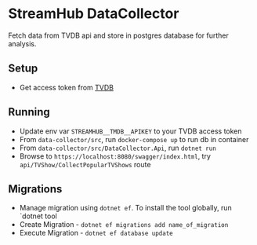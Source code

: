 # StreamHub DataCollector

Fetch data from TVDB api and store in postgres database for further analysis.

## Setup

- Get access token from [TVDB](https://developer.themoviedb.org/reference/intro/getting-started)

## Running
- Update env var `STREAMHUB__TMDB__APIKEY` to your TVDB access token
- From `data-collector/src`, run `docker-compose up` to run db in container
- From `data-collector/src/DataCollector.Api`, run `dotnet run`
- Browse to `https://localhost:8080/swagger/index.html`, try `api/TVShow/CollectPopularTVShows` route

## Migrations
* Manage migration using `dotnet ef`. To install the tool globally, run `dotnet tool 
* Create Migration - `dotnet ef migrations add name_of_migration`
* Execute Migration - `dotnet ef database update`